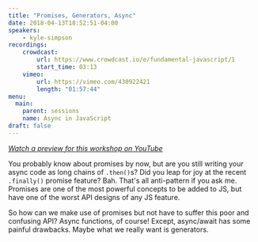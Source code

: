 ```yaml
---
title: "Promises, Generators, Async"
date: 2018-04-13T18:52:51-04:00
speakers:
    - kyle-simpson
recordings:
    crowdcast:
        url: https://www.crowdcast.io/e/fundamental-javascript/1
        start_time: 03:13
    vimeo:
        url: https://vimeo.com/430922421
        length: "01:57:44"
menu:
  main:
    parent: sessions
    name: Async in JavaScript
draft: false
---
```


[_Watch a preview for this workshop on YouTube_](https://www.youtube.com/watch?v=mnRCmzPDPO0)

You probably know about promises by now, but are you still writing your async code as long chains of `.then()`s? Did you leap for joy at the recent `.finally()` promise feature? Bah. That's all anti-pattern if you ask me. Promises are one of the most powerful concepts to be added to JS, but have one of the worst API designs of any JS feature.

So how can we make use of promises but not have to suffer this poor and confusing API? Async functions, of course! Except, async/await has some painful drawbacks. Maybe what we really want is generators.